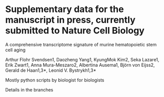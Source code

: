 # Supplementary data for the manuscript in press, currently submitted to Nature Cell Biology 

A comprehensive transcriptome signature of murine hematopoietic stem cell aging

Arthur Flohr Svendsen1, Daozheng Yang1, KyungMok Kim2, Seka Lazare1, Erik Zwart1, Anna Mura-Meszaro2, Albertina Ausema1, Björn von Eijss2, Gerald de Haan1,3*, Leonid V. Bystrykh1,3*

Mostly python scripts by biologist for biologists

Details in the branches
